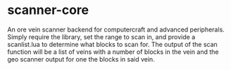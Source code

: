 # scanner-core
An ore vein scanner backend for computercraft and advanced peripherals. Simply require the library, set the range to scan in, and provide a scanlist.lua to determine what blocks to scan for. The output of the scan function will be a list of veins with a number of blocks in the vein and the geo scanner output for one the blocks in said vein.

